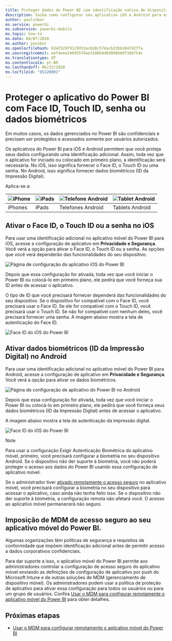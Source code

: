 ```yaml
---
title: Proteger dados do Power BI com identificação nativa de dispositivo
description: Saiba como configurar seu aplicativo iOS e Android para exigir identificação adicional antes de acessar os dados do Power BI
author: paulinbar
ms.service: powerbi
ms.subservice: powerbi-mobile
ms.topic: how-to
ms.date: 04/07/2020
ms.author: painbar
ms.openlocfilehash: 634252979129353ac628c574acb23bb184782ffa
ms.sourcegitcommit: eef4eee24695570ae3186b4d8d99660df16bf54c
ms.translationtype: HT
ms.contentlocale: pt-BR
ms.lasthandoff: 06/23/2020
ms.locfileid: "85220001"
---
```

# <a name="protect-power-bi-app-with-face-id-touch-id-passcode-or-biometric-data"></a>Proteger o aplicativo do Power BI com Face ID, Touch ID, senha ou dados biométricos 

Em muitos casos, os dados gerenciados no Power BI são confidenciais e precisam ser protegidos e acessados somente por usuários autorizados. 

Os aplicativos do Power BI para iOS e Android permitem que você proteja seus dados configurando uma identificação adicional. Assim, toda vez que o aplicativo for iniciado ou colocado em primeiro plano, a identificação será necessária. No iOS, isso significa fornecer o Face ID, o Touch ID ou uma senha. No Android, isso significa fornecer dados biométricos (ID da Impressão Digital).

Aplica-se a:

| ![iPhone](./media/mobile-native-secure-access/ios-logo-40-px.png) | ![iPads](./media/mobile-native-secure-access/ios-logo-40-px.png) | ![Telefone Android](././media/mobile-native-secure-access/android-logo-40-px.png) | ![Tablet Android](././media/mobile-native-secure-access/android-logo-40-px.png) |
|:--- |:--- |:--- |:--- |
|iPhones |iPads |Telefones Android |Tablets Android |

## <a name="turn-on-face-id-touch-id-or-passcode-on-ios"></a>Ativar o Face ID, o Touch ID ou a senha no iOS

Para usar uma identificação adicional no aplicativo móvel do Power BI para iOS, acesse a configuração de aplicativo em **Privacidade e Segurança**. Você verá a opção para ativar o Face ID, o Touch ID ou a senha. As opções que você verá dependerão das funcionalidades do seu dispositivo.

![Página de configuração do aplicativo iOS do Power BI](./media/mobile-native-secure-access/mobile-ios-native-secured-setting.png)

Depois que essa configuração for ativada, toda vez que você iniciar o Power BI ou colocá-lo em primeiro plano, ele pedirá que você forneça sua ID antes de acessar o aplicativo.

O tipo de ID que você precisará fornecer dependerá das funcionalidades do seu dispositivo. Se o dispositivo for compatível com o Face ID, você precisará usar o Face ID. Se ele for compatível com o Touch ID, você precisará usar o Touch ID. Se não for compatível com nenhum deles, você precisará fornecer uma senha. A imagem abaixo mostra a tela de autenticação do Face ID.

![Face ID do iOS do Power BI](./media/mobile-native-secure-access/mobile-ios-native-secured-faceid.png)

## <a name="turn-on-biometric-data-fingerprint-id-on-android"></a>Ativar dados biométricos (ID da Impressão Digital) no Android

Para usar uma identificação adicional no aplicativo móvel do Power BI para Android, acesse a configuração de aplicativo em **Privacidade e Segurança**. Você verá a opção para ativar os dados biométricos.

![Página de configuração de aplicativo do Power BI no Android](./media/mobile-native-secure-access/mobile-android-native-secured-setting.png)

Depois que essa configuração for ativada, toda vez que você iniciar o Power BI ou colocá-lo em primeiro plano, ele pedirá que você forneça seus dados biométricos (ID da Impressão Digital) antes de acessar o aplicativo.

A imagem abaixo mostra a tela de autenticação da impressão digital.

![Face ID do iOS do Power BI](./media/mobile-native-secure-access/mobile-android-native-secured-fingerprint-id.png)

>[!NOTE]
>Para usar a configuração Exigir Autenticação Biométrica do aplicativo móvel, primeiro, você precisará configurar a biometria no seu dispositivo Android. Se o dispositivo não der suporte à biometria, você não poderá proteger o acesso aos dados do Power BI usando essa configuração de aplicativo móvel.
>
>Se o administrador tiver [ativado remotamente o acesso seguro](#mdm-enforcement-of-secure-access-to-your-power-bi-mobile-app) no aplicativo móvel, você precisará configurar a biometria no seu dispositivo para acessar o aplicativo, caso ainda não tenha feito isso. Se o dispositivo não der suporte à biometria, a configuração remota não afetará você. O acesso ao aplicativo móvel permanecerá não seguro.

## <a name="mdm-enforcement-of-secure-access-to-your-power-bi-mobile-app"></a>Imposição de MDM de acesso seguro ao seu aplicativo móvel do Power BI.

Algumas organizações têm políticas de segurança e requisitos de conformidade que impõem identificação adicional antes de permitir acesso a dados corporativos confidenciais.

Para dar suporte a isso, o aplicativo móvel do Power BI permite aos administradores controlar a configuração de acesso seguro do aplicativo móvel enviando as definições de configuração de aplicativo por push do Microsoft Intune e de outras soluções de MDM (gerenciamento de dispositivo móvel). Os administradores podem usar a política de proteção de aplicativo para ativar essa configuração para todos os usuários ou para um grupo de usuários. Confira [Usar o MDM para configurar remotamente o aplicativo móvel do Power BI](mobile-app-configuration.md#data-protection-settings-ios-and-android) para obter detalhes.

## <a name="next-steps"></a>Próximas etapas
* [Usar o MDM para configurar remotamente o aplicativo móvel do Power BI](mobile-app-configuration.md)
